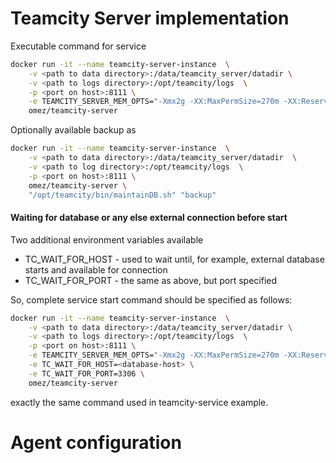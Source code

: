 # Teamcity Server implementation


Executable command for service

```bash
docker run -it --name teamcity-server-instance  \
    -v <path to data directory>:/data/teamcity_server/datadir \
    -v <path to logs directory>:/opt/teamcity/logs  \
    -p <port on host>:8111 \
    -e TEAMCITY_SERVER_MEM_OPTS="-Xmx2g -XX:MaxPermSize=270m -XX:ReservedCodeCacheSize=350m" \
    omez/teamcity-server
```

Optionally available backup as

```bash
docker run -it --name teamcity-server-instance  \
    -v <path to data directory>:/data/teamcity_server/datadir  \
    -v <path to log directory>:/opt/teamcity/logs  \
    -p <port on host>:8111 \
    omez/teamcity-server \
    "/opt/teamcity/bin/maintainDB.sh" "backup"
```

#### Waiting for database or any else external connection before start

Two additional environment variables available

- TC_WAIT_FOR_HOST - used to wait until, for example, external database starts and available for connection
- TC_WAIT_FOR_PORT - the same as above, but port specified

So, complete service start command should be specified as follows:

```bash
docker run -it --name teamcity-server-instance  \
    -v <path to data directory>:/data/teamcity_server/datadir \
    -v <path to logs directory>:/opt/teamcity/logs  \
    -p <port on host>:8111 \
    -e TEAMCITY_SERVER_MEM_OPTS="-Xmx2g -XX:MaxPermSize=270m -XX:ReservedCodeCacheSize=350m" \
    -e TC_WAIT_FOR_HOST=<database-host> \
    -e TC_WAIT_FOR_PORT=3306 \
    omez/teamcity-server
```

exactly the same command used in teamcity-service example.



# Agent configuration
